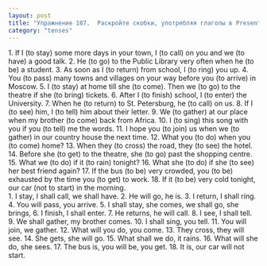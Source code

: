```yaml
---
layout: post
title: "Упражнение 187.  Раскройте скобки, употребляя глаголы в Present Simple или Future Simple. (Все предложения относятся к будущему)."
category: "tenses"
---
```

<section class="question">
1. If I (to stay) some more days in your town, I (to call) on you and we (to have) a good talk. 2. He (to go) to the Public Library very often when he (to be) a student. 3. As soon as I (to return) from school, I (to ring) you up. 4. You (to pass) many towns and villages on your way before you (to arrive) in Moscow. 5. I (to stay) at home till she (to come). Then we (to go) to the theatre if she (to bring) tickets. 6. After I (to finish) school, I (to enter) the University. 7. When he (to return) to St. Petersburg, he (to call) on us. 8. If I (to see) him, I (to tell) him about their letter. 9. We (to gather) at our place when my brother (to come) back from Africa. 10. I (to sing) this song with you if you (to tell) me the
words. 11. I hope you (to join) us when we (to gather) in our country house the next time. 12. What you (to do) when you (to come) home? 13. When they (to cross) the road, they (to see) the hotel. 14. Before she (to get) to the theatre, she (to go) past the shopping centre. 15. What we (to do) if it (to rain) tonight? 16. What she (to do) if she (to see) her best friend again? 17. If the bus (to be) very crowded, you (to be) exhausted by the time you (to get) to work. 18. If it (to be) very cold tonight, our car (not to start) in the morning.
</section>

<section class="answer">
1. I stay, I shall call, we shall have. 2. He will go, he is. 3. I return, I shall ring. 4. You will pass, you arrive. 5. I shall stay, she comes, we shall go, she brings, 6. I finish, I shall enter. 7. Не returns, he will call. 8. I see, I shall tell. 9. We shall gather, my brother comes. 10. I shall sing, you tell. 11. You will join, we gather. 12. What will you do, you come. 13. They cross, they will see. 14. She gets, she will go. 15. What shall we do, it rains. 16. What will she do, she sees. 17. The bus is, you will be, you get. 18. It is, our car will not start.
</section>